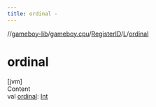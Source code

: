 ```yaml
---
title: ordinal -
---
```

//[gameboy-lib](../../../index.md)/[gameboy.cpu](../../index.md)/[RegisterID](../index.md)/[L](index.md)/[ordinal](ordinal.md)



# ordinal  
[jvm]  
Content  
val [ordinal](ordinal.md): [Int](https://kotlinlang.org/api/latest/jvm/stdlib/kotlin/-int/index.html)  



